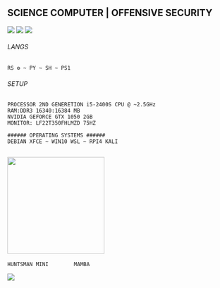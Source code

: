 ## SCIENCE COMPUTER | OFFENSIVE SECURITY
![](https://img.shields.io/badge/Discord-7289DA?style=casual&logo=discord&logoColor=white&label=@rickporto)
![](https://img.shields.io/badge/Instagram-E4405F?style=casual&logo=instagram&logoColor=white&label=@rickporto_&link=https://www.instagram.com/@rickporto_)
![](https://img.shields.io/badge/YouTube-FF0000?style=casual&logo=youtube&logoColor=white&label=@rickporto&link=https://www.youtube.com/@rickporto)
###### LANGS 
```shell
RS ⚙ ~ PY ~ SH ~ PS1
```
###### SETUP 
```shell
PROCESSOR 2ND GENERETION i5-2400S CPU @ ~2.5GHz
RAM:DDR3 16340:16384 MB
NVIDIA GEFORCE GTX 1050 2GB
MONITOR: LF22T350FHLMZD 75HZ
```
```
###### OPERATING SYSTEMS ######
DEBIAN XFCE ~ WIN10 WSL ~ RPI4 KALI 
```
```
```
<img  src="https://img001.prntscr.com/file/img001/e1Q_3zwzSnujzjomlR8uow.png" alt="" width="220"> 

`HUNTSMAN MINI`&emsp;&emsp;&nbsp;&emsp;&nbsp;&nbsp;&nbsp;`MAMBA`

![](https://img.shields.io/badge/bitcoin-bc1qy7vj083w3nk2c8d8py6xusc94e0scwp3dlx63dang52e0hzl5zfs2y22rp?logo=bitcoin&logoColor=white&label=bc1qy7vj083w3nk2c8d8py6xusc94e0scwp3dlx63dang52e0hzl5zfs2y22rp&color=black&link=bitcoin%3Abc1qy7vj083w3nk2c8d8py6xusc94e0scwp3dlx63dang52e0hzl5zfs2y22rp%3Fmessage%3D%253Bw%253B%2520money%2520%253Bw%253B)
